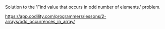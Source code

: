 
Solution to the 'Find value that occurs in odd number of elements.' problem.

https://app.codility.com/programmers/lessons/2-arrays/odd_occurrences_in_array/

